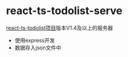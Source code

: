 # react-ts-todolist-serve
[react-ts-todolist项目](https://github.com/ChangYanwei/react-ts-todolist/tree/v1.4)版本V1.4及以上的服务器
- 使用express开发
- 数据存入json文件中